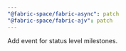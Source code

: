 ```yaml
---
"@fabric-space/fabric-async": patch
"@fabric-space/fabric-ajv": patch
---
```


Add event for status level milestones.
